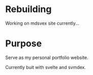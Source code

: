 # Rebuilding

Working on mdsvex site currently... 

# Purpose

Serve as my personal portfolio website.

Currently buit with svelte and svmdex.
